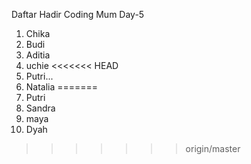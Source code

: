 Daftar Hadir Coding Mum Day-5

1. Chika
2. Budi
3. Aditia
4. uchie
<<<<<<< HEAD
5. Putri...
6. Natalia
=======
5. Putri
6. Sandra
7. maya
8. Dyah
>>>>>>> origin/master
